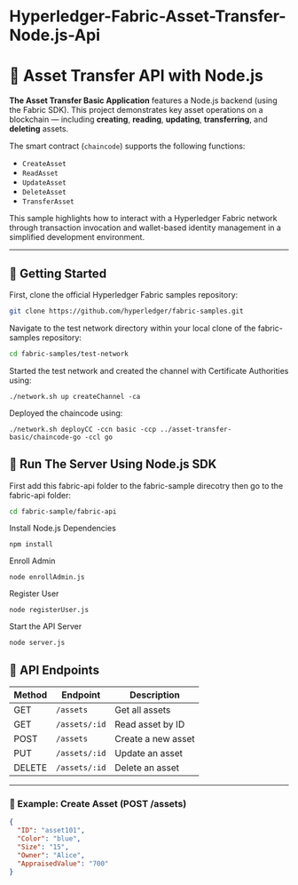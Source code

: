 # Hyperledger-Fabric-Asset-Transfer-Node.js-Api
# 🔗 Asset Transfer API with Node.js

**The Asset Transfer Basic Application** features a Node.js backend (using the Fabric SDK). This project demonstrates key asset operations on a blockchain — including **creating**, **reading**, **updating**, **transferring**, and **deleting** assets.

The smart contract (`chaincode`) supports the following functions:

- `CreateAsset`
- `ReadAsset`
- `UpdateAsset`
- `DeleteAsset`
- `TransferAsset`

This sample highlights how to interact with a Hyperledger Fabric network through transaction invocation and wallet-based identity management in a simplified development environment.

---
## 🧰 Getting Started

First, clone the official Hyperledger Fabric samples repository:

```bash
git clone https://github.com/hyperledger/fabric-samples.git
```
Navigate to the test network directory within your local clone of the fabric-samples repository:
```bash
cd fabric-samples/test-network
```
Started the test network and created the channel with Certificate Authorities using:
```
./network.sh up createChannel -ca
```
Deployed the chaincode using:
```
./network.sh deployCC -ccn basic -ccp ../asset-transfer-basic/chaincode-go -ccl go
```
## 🚀 Run The Server Using Node.js SDK
First add this fabric-api folder to the fabric-sample direcotry then go to the fabric-api folder:
```bash
cd fabric-sample/fabric-api
```
Install Node.js Dependencies
```
npm install
```
Enroll Admin
```
node enrollAdmin.js
```
Register User
```
node registerUser.js
```
Start the API Server
```
node server.js
```
## 📡 API Endpoints

| Method | Endpoint         | Description             |
|--------|------------------|-------------------------|
| GET    | `/assets`        | Get all assets          |
| GET    | `/assets/:id`    | Read asset by ID        |
| POST   | `/assets`        | Create a new asset      |
| PUT    | `/assets/:id`    | Update an asset         |
| DELETE | `/assets/:id`    | Delete an asset         |

---

### 🧪 Example: Create Asset (POST /assets)

```json
{
  "ID": "asset101",
  "Color": "blue",
  "Size": "15",
  "Owner": "Alice",
  "AppraisedValue": "700"
}
```
